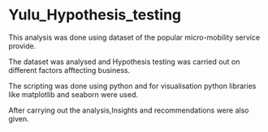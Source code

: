 # Yulu_Hypothesis_testing
This analysis was done using dataset of the popular micro-mobility service provide.

The dataset was analysed and Hypothesis testing was carried out on different factors afftecting business.

The scripting was done using python and for visualisation python libraries like matplotlib and seaborn were used.

After carrying out the analysis,Insights and recommendations were also given.
